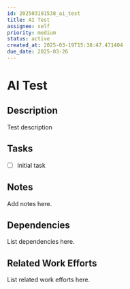 ```yaml
---
id: 202503191538_ai_test
title: AI Test
assignee: self
priority: medium
status: active
created_at: 2025-03-19T15:38:47.471404
due_date: 2025-03-26
---
```


# AI Test

## Description
Test description

## Tasks
- [ ] Initial task

## Notes
Add notes here.

## Dependencies
List dependencies here.

## Related Work Efforts
List related work efforts here.